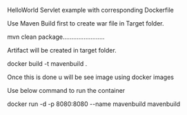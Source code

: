 HelloWorld Servlet example with corresponding Dockerfile

Use Maven Build first to create war file in Target folder.

mvn clean package........................

Artifact will be created in target folder.

docker build -t mavenbuild .

Once this is done u will be see image using docker images

Use below command to run the container

docker run -d -p 8080:8080 --name mavenbuild mavenbuild
